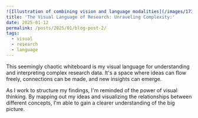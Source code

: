 ```yaml
---
![Illustration of combining vision and language modalities](/images/1733758370101.jpeg){: .align-right width="300px"}
title: 'The Visual Language of Research: Unraveling Complexity:'
date: 2025-01-12
permalink: /posts/2025/01/blog-post-2/
tags:
  - visual
  - research
  - language
---
```


This seemingly chaotic whiteboard is my visual language for understanding and interpreting complex research data. It's a space where ideas can flow freely, connections can be made, and new insights can emerge.

As I work to structure my findings, I'm reminded of the power of visual thinking. By mapping out my ideas and visualizing the relationships between different concepts, I'm able to gain a clearer understanding of the big picture.


